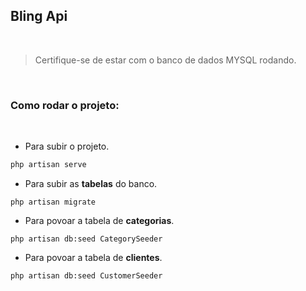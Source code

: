 ## Bling Api

<br>

> Certifique-se de estar com o banco de dados MYSQL rodando.

<br>

### Como rodar o projeto:

<br>

-   Para subir o projeto.

```bash
php artisan serve
```

-   Para subir as **tabelas** do banco.

```
php artisan migrate
```

-   Para povoar a tabela de **categorias**.

```
php artisan db:seed CategorySeeder
```

-   Para povoar a tabela de **clientes**.

```
php artisan db:seed CustomerSeeder
```
